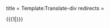 title = Template:Translate-div
redirects =
>>>>

<div data-translate="true" data-audio-file="{{{audio|}}}">{{{1|}}}</div>